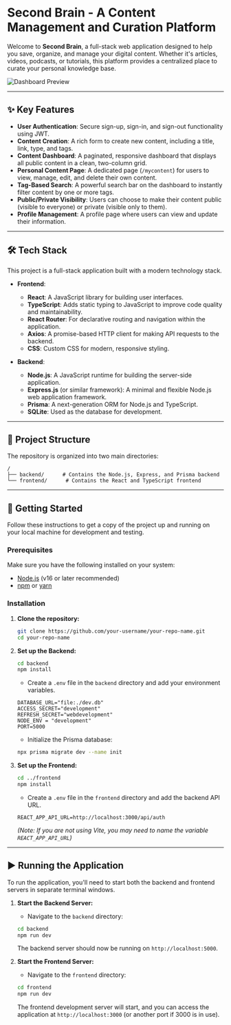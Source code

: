 # Second Brain - A Content Management and Curation Platform

Welcome to **Second Brain**, a full-stack web application designed to help you save, organize, and manage your digital content. Whether it's articles, videos, podcasts, or tutorials, this platform provides a centralized place to curate your personal knowledge base.

![Dashboard Preview](https://i.imgur.com/your-image-url.png) <!-- It's a good idea to add a screenshot of your app here! -->

---

## ✨ Key Features

- **User Authentication**: Secure sign-up, sign-in, and sign-out functionality using JWT.
- **Content Creation**: A rich form to create new content, including a title, link, type, and tags.
- **Content Dashboard**: A paginated, responsive dashboard that displays all public content in a clean, two-column grid.
- **Personal Content Page**: A dedicated page (`/mycontent`) for users to view, manage, edit, and delete their own content.
- **Tag-Based Search**: A powerful search bar on the dashboard to instantly filter content by one or more tags.
- **Public/Private Visibility**: Users can choose to make their content public (visible to everyone) or private (visible only to them).
- **Profile Management**: A profile page where users can view and update their information.

---

## 🛠️ Tech Stack

This project is a full-stack application built with a modern technology stack.

-   **Frontend**:
    -   **React**: A JavaScript library for building user interfaces.
    -   **TypeScript**: Adds static typing to JavaScript to improve code quality and maintainability.
    -   **React Router**: For declarative routing and navigation within the application.
    -   **Axios**: A promise-based HTTP client for making API requests to the backend.
    -   **CSS**: Custom CSS for modern, responsive styling.

-   **Backend**:
    -   **Node.js**: A JavaScript runtime for building the server-side application.
    -   **Express.js** (or similar framework): A minimal and flexible Node.js web application framework.
    -   **Prisma**: A next-generation ORM for Node.js and TypeScript.
    -   **SQLite**: Used as the database for development.

---

## 📂 Project Structure

The repository is organized into two main directories:

```
/
├── backend/      # Contains the Node.js, Express, and Prisma backend
└── frontend/      # Contains the React and TypeScript frontend
```

---

## 🚀 Getting Started

Follow these instructions to get a copy of the project up and running on your local machine for development and testing.

### Prerequisites

Make sure you have the following installed on your system:

-   [Node.js](https://nodejs.org/en/) (v16 or later recommended)
-   [npm](https://www.npmjs.com/) or [yarn](https://yarnpkg.com/)

### Installation

1.  **Clone the repository:**
    ```bash
    git clone https://github.com/your-username/your-repo-name.git
    cd your-repo-name
    ```

2.  **Set up the Backend:**
    ```bash
    cd backend
    npm install
    ```
    - Create a `.env` file in the `backend` directory and add your environment variables.
    ```env
    DATABASE_URL="file:./dev.db"
    ACCESS_SECRET="development"
    REFRESH_SECRET="webdevelopment"
    NODE_ENV = "development"
    PORT=5000
    ```
    - Initialize the Prisma database:
    ```bash
    npx prisma migrate dev --name init
    ```

3.  **Set up the Frontend:**
    ```bash
    cd ../frontend
    npm install
    ```
    - Create a `.env` file in the `frontend` directory and add the backend API URL.
    ```env
    REACT_APP_API_URL=http://localhost:3000/api/auth
    ```
    *(Note: If you are not using Vite, you may need to name the variable `REACT_APP_API_URL`)*

---

## ▶️ Running the Application

To run the application, you'll need to start both the backend and frontend servers in separate terminal windows.

1.  **Start the Backend Server:**
    - Navigate to the `backend` directory:
    ```bash
    cd backend
    npm run dev
    ```
    The backend server should now be running on `http://localhost:5000`.

2.  **Start the Frontend Server:**
    - Navigate to the `frontend` directory:
    ```bash
    cd frontend
    npm run dev
    ```
    The frontend development server will start, and you can access the application at `http://localhost:3000` (or another port if 3000 is in use). 